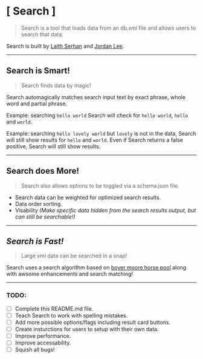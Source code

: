 # [ Search ]
> Search is a tool that loads data from an db.xml file and allows users to search that data.

Search is built by [Laith Serhan](https://github.com/laithserhan) and [Jordan Lee](https://github.com/TheRealZuriki).

***

## Search is Smart!
> Search finds data by magic!

Search automagically matches search input text by exact phrase, whole word and partial phrase.

Example: searching `hello world`
Search will check for `hello world`, `hello` and `world`.

Example: searching `hello lovely world` but `lovely` is not in the data, Search will still show results for `hello` and `world`.
Even if Search returns a false positive, Search will still show results.

***

## Search does More!
> Search also allows options to be toggled via a schema.json file.

- Search data can be weighted for optimized search results.
- Data order sorting.
- Visability _(Make specific data hidden from the search results output, but can still be searchable!)_

***

## *Search is Fast!*
> Large xml data can be searched in a snap!

Search uses a search algorithm based on [boyer moore horse pool](https://en.wikipedia.org/wiki/Boyer%E2%80%93Moore%E2%80%93Horspool_algorithm) along with awsome enhancements and search matching!

***

### TODO:
- [ ] Complete this README.md file.
- [ ] Teach Search to work with spelling mistakes.
- [ ] Add more possible options/flags including result card buttons.
- [ ] Create insturctions for users to setup with their own data.
- [ ] Improve performance.
- [ ] Improve accessability.
- [ ] Squish all bugs!
